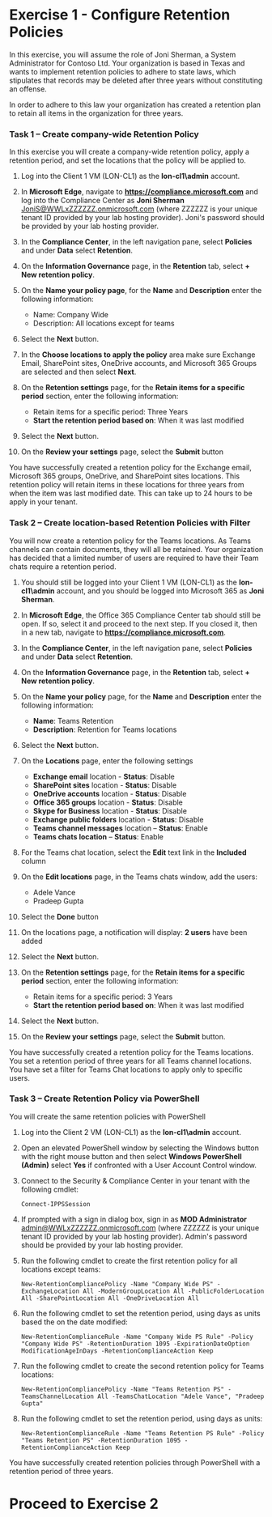 # Exercise 1 - Configure Retention Policies

In this exercise, you will assume the role of Joni Sherman, a System Administrator for Contoso Ltd. Your organization is based in Texas and wants to implement retention policies to adhere to state laws, which stipulates that records may be deleted after three years without constituting an offense. 

In order to adhere to this law your organization has created a retention plan to retain all items in the organization for three years.


### Task 1 – Create company-wide Retention Policy

In this exercise you will create a company-wide retention policy, apply a retention period, and set the locations that the policy will be applied to.

1. Log into the Client 1 VM (LON-CL1) as the **lon-cl1\admin** account.

2. In **Microsoft Edge**, navigate to **https://compliance.microsoft.com** and log into the Compliance Center as **Joni Sherman** JoniS@WWLxZZZZZZ.onmicrosoft.com (where ZZZZZZ is your unique tenant ID provided by your lab hosting provider).  Joni's password should be provided by your lab hosting provider.

3. In the **Compliance Center**, in the left navigation pane, select **Policies** and under **Data** select **Retention**.

4. On the **Information Governance** page, in the **Retention** tab, select **+ New retention policy**.

5. On the **Name your policy page**, for the **Name** and **Description** enter the following information:

	- Name: Company Wide
	- Description: All locations except for teams

6. Select the **Next** button.  

7. In the **Choose locations to apply the policy** area make sure Exchange Email, SharePoint sites, OneDrive accounts, and Microsoft 365 Groups are selected and then select **Next**.

8. On the **Retention settings** page, for the **Retain items for a specific period** section, enter the following information:

	- Retain items for a specific period: Three Years
	- **Start the retention period based on**: When it was last modified

9. Select the **Next** button.

10. On the **Review your settings** page, select the **Submit** button

You have successfully created a retention policy for the Exchange email, Microsoft 365 groups, OneDrive, and SharePoint sites locations. This retention policy will retain items in these locations for three years from when the item was last modified date. This can take up to 24 hours to be apply in your tenant.

### Task 2 – Create location-based Retention Policies with Filter

You will now create a retention policy for the Teams locations. As Teams channels can contain documents, they will all be retained. Your organization has decided that a limited number of users are required to have their Team chats require a retention period.

1. You should still be logged into your Client 1 VM (LON-CL1) as the **lon-cl1\admin** account, and you should be logged into Microsoft 365 as **Joni Sherman**. 

2. In **Microsoft Edge**, the Office 365 Compliance Center tab should still be open. If so, select it and proceed to the next step. If you closed it, then in a new tab, navigate to **https://compliance.microsoft.com**.

3. In the **Compliance Center**, in the left navigation pane, select **Policies** and under **Data** select **Retention**.

4. On the **Information Governance** page, in the **Retention** tab, select **+ New retention policy**.

5. On the **Name your policy** page, for the **Name** and **Description** enter the following information:

	- **Name**: Teams Retention
	- **Description**: Retention for Teams locations

6. Select the **Next** button.

7. On the **Locations** page, enter the following settings

	- **Exchange email** location - **Status**: Disable
	- **SharePoint sites** location - **Status**: Disable
	- **OneDrive accounts** location - **Status**: Disable
	- **Office 365 groups** location - **Status**: Disable
	- **Skype for Business** location - **Status**: Disable
	- **Exchange public folders** location - **Status**: Disable
	- **Teams channel messages** location – **Status**: Enable 
	- **Teams chats location** – **Status**: Enable

8. For the Teams chat location, select the **Edit** text link in the **Included** column

9. On the **Edit locations** page, in the Teams chats window, add the users: 
    - Adele Vance
    - Pradeep Gupta

10. Select the **Done** button

11. On the locations page, a notification will display: **2 users** have been added

12. Select the **Next** button.

13. On the **Retention settings** page, for the **Retain items for a specific period** section, enter the following information:

	- Retain items for a specific period: 3 Years
	- **Start the retention period based on**: When it was last modified

14. Select the **Next** button.

15. On the **Review your settings** page, select the **Submit** button.

You have successfully created a retention policy for the Teams locations. You set a retention period of three years for all Teams channel locations. You have set a filter for Teams Chat locations to apply only to specific users.

### Task 3 – Create Retention Policy via PowerShell

You will create the same retention policies with PowerShell

1. Log into the Client 2 VM (LON-CL1) as the **lon-cl1\admin** account.

2. Open an elevated PowerShell window by selecting the Windows button with the right mouse button and then select **Windows PowerShell (Admin)** select **Yes** if confronted with a User Account Control window.

3. Connect to the Security & Compliance Center in your tenant with the following cmdlet:

    `Connect-IPPSSession`

4. If prompted with a sign in dialog box, sign in as **MOD Administrator** admin@WWLxZZZZZZ.onmicrosoft.com (where ZZZZZZ is your unique tenant ID provided by your lab hosting provider).  Admin's password should be provided by your lab hosting provider.

5. Run the following cmdlet to create the first retention policy for all locations except teams:

    `New-RetentionCompliancePolicy -Name "Company Wide PS" -ExchangeLocation All -ModernGroupLocation All -PublicFolderLocation All -SharePointLocation All -OneDriveLocation All`

6. Run the following cmdlet to set the retention period, using days as units based the on the date modified:
	
    `New-RetentionComplianceRule -Name "Company Wide PS Rule" -Policy "Company Wide PS" -RetentionDuration 1095 -ExpirationDateOption ModificationAgeInDays -RetentionComplianceAction Keep`

7. Run the following cmdlet to create the second retention policy for Teams locations:

    `New-RetentionCompliancePolicy -Name "Teams Retention PS" -TeamsChannelLocation All -TeamsChatLocation "Adele Vance", "Pradeep Gupta"`

8. Run the following cmdlet to set the retention period, using days as units:

    `New-RetentionComplianceRule -Name "Teams Retention PS Rule" -Policy "Teams Retention PS" -RetentionDuration 1095 -RetentionComplianceAction Keep`

You have successfully created retention policies through PowerShell with a retention period of three years.

# Proceed to Exercise 2
